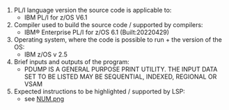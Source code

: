 1. PL/I language version the source code is applicable to:
    - IBM PL/I for z/OS V6.1
2. Compiler used to build the source code / supported by compilers:
    - IBM® Enterprise PL/I for z/OS  6.1      (Built:20220429)
3. Operating system, where the code is possible to run + the version of the OS:
    - IBM z/OS v 2.5
4. Brief inputs and outputs of the program:
    - PDUMP IS A GENERAL PURPOSE PRINT UTILITY. THE INPUT DATA SET TO BE LISTED MAY BE SEQUENTIAL, INDEXED, REGIONAL OR VSAM
5. Expected instructions to be highlighted / supported by LSP:
    - see [NUM.png](NUM.png)
